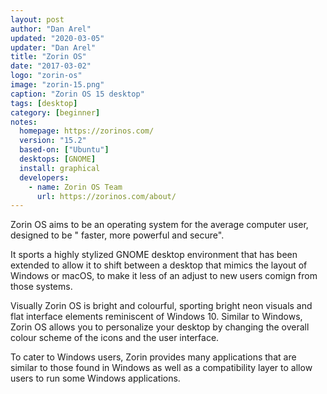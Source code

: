 ```yaml
---
layout: post
author: "Dan Arel"
updated: "2020-03-05"
updater: "Dan Arel"
title: "Zorin OS"
date: "2017-03-02"
logo: "zorin-os"
image: "zorin-15.png"
caption: "Zorin OS 15 desktop"
tags: [desktop]
category: [beginner]
notes:
  homepage: https://zorinos.com/
  version: "15.2"
  based-on: ["Ubuntu"]
  desktops: [GNOME]
  install: graphical
  developers:
    - name: Zorin OS Team
      url: https://zorinos.com/about/
---
```


Zorin OS aims to be an operating system for the average computer user, designed to be " faster, more powerful and secure". 

It sports a highly stylized GNOME desktop environment that has been extended to allow it to shift between a desktop that mimics the layout of Windows or macOS, to make it less of an adjust to new users comign from those systems.

Visually Zorin OS is bright and colourful, sporting bright neon visuals and flat interface elements reminiscent of Windows 10. Similar to Windows, Zorin OS allows you to personalize your desktop by changing the overall colour scheme of the icons and the user interface.

To cater to Windows users, Zorin provides many applications that are similar to those found in Windows as well as a compatibility layer to allow users to run some Windows applications.